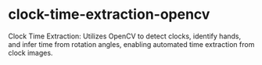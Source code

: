 # clock-time-extraction-opencv
Clock Time Extraction: Utilizes OpenCV to detect clocks, identify hands, and infer time from rotation angles, enabling automated time extraction from clock images.
